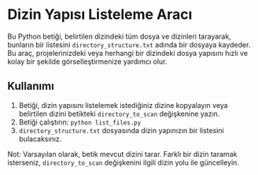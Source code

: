 # Dizin Yapısı Listeleme Aracı

Bu Python betiği, belirtilen dizindeki tüm dosya ve dizinleri tarayarak, bunların bir listesini `directory_structure.txt` adında bir dosyaya kaydeder. Bu araç, projelerinizdeki veya herhangi bir dizindeki dosya yapısını hızlı ve kolay bir şekilde görselleştirmenize yardımcı olur.

## Kullanımı

1. Betiği, dizin yapısını listelemek istediğiniz dizine kopyalayın veya belirtilen dizini betikteki `directory_to_scan` değişkenine yazın.
2. Betiği çalıştırın: `python list_files.py`
3. `directory_structure.txt` dosyasında dizin yapınızın bir listesini bulacaksınız.

Not: Varsayılan olarak, betik mevcut dizini tarar. Farklı bir dizin taramak isterseniz, `directory_to_scan` değişkenini ilgili dizin yolu ile güncelleyin.
